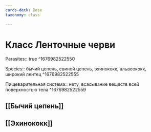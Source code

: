 ```yaml
---
cards-deck: Base
taxonomy: class

---
```


# Класс Ленточные черви
Parasites:: true ^1676982522550

Species:: бычий цепень, свиной цепень, эхинококк, альвеококк, широкий лентец ^1676982522555

Пищеварительная система:: нету, всасывание веществ всей поверхностью тела ^1676982522559

## [[Бычий цепень]]
## [[Эхинококк]]